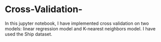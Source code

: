 # Cross-Validation-
In this jupyter notebook, I have implemented cross validation on two models: linear regression model and K-nearest neighbors model. I have used the Ship dataset.
